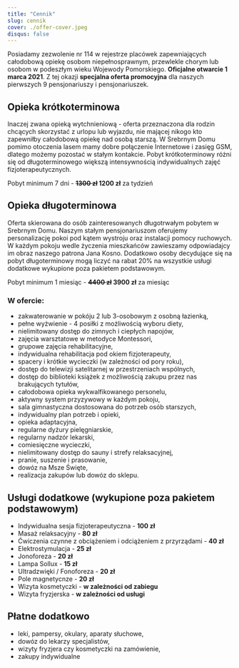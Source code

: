 ```yaml
---
title: "Cennik"
slug: cennik
cover: ./offer-cover.jpeg
disqus: false
---
```

Posiadamy zezwolenie nr 114 w rejestrze placówek zapewniających całodobową opiekę osobom niepełnosprawnym, przewlekle chorym lub osobom w podeszłym wieku Wojewody Pomorskiego.
**Oficjalne otwarcie 1 marca 2021**. Z tej okazji **specjalna oferta promocyjna** dla naszych pierwszych 9 pensjonariuszy i pensjonariuszek.


## Opieka krótkoterminowa

Inaczej zwana opieką wytchnieniową - oferta przeznaczona dla rodzin chcących skorzystać z urlopu lub wyjazdu, nie mającej nikogo kto zapewniłby całodobową opiekę nad osobą starszą. W Srebrnym Domu pomimo otoczenia lasem mamy dobre połączenie Internetowe i zasięg GSM, dlatego możemy pozostać w stałym kontakcie. Pobyt krótkoterminowy różni się od długoterminowego większą intensywnością indywidualnych zajęć fizjoterapeutycznych.

Pobyt minimum 7 dni - **~~1300 zł~~ 1200 zł** za tydzień

## Opieka długoterminowa

Oferta skierowana do osób zainteresowanych długotrwałym pobytem w Srebrnym Domu. Naszym stałym pensjonariuszom oferujemy personalizację pokoi pod kątem wystroju oraz instalacji pomocy ruchowych. W każdym pokoju wedle życzenia mieszkańców zawieszamy odpowiadajcy im obraz naszego patrona Jana Kosno. Dodatkowo osoby decydujące się na pobyt długoterminowy mogą liczyć na rabat 20% na wszystkie usługi dodatkowe wykupione poza pakietem podstawowym.

Pobyt minimum 1 miesiąc - **~~4400 zł~~ 3900 zł** za miesiąc

### W ofercie:
- zakwaterowanie w pokóju 2 lub 3-osobowym z osobną łazienką,
- pełne wyżwienie - 4 posiłki z możliwością wyboru diety,
- nielimitowany dostęp do zimnych i ciepłych napojów,
- zajęcia warsztatowe w metodyce Montessori,
- grupowe zajęcia rehabilitacyjne,
- indywidualna rehabilitacja pod okiem fizjoterapeuty,
- spacery i krótkie wycieczki (w zależności od pory roku),
- dostęp do telewizji satelitarnej w przestrzeniach wspólnych,
- dostęp do biblioteki książek z możliwością zakupu przez nas brakujących tytułów,
- całodobowa opieka wykwalfikowanego personelu,
- aktywny system przyzywowy w każdym pokoju,
- sala gimnastyczna dostosowana do potrzeb osób starszych,
- indywidualny plan potrzeb i opieki,
- opieka adaptacyjna,
- regularne dyżury pielęgniarskie,
- regularny nadzór lekarski,
- comiesięczne wycieczki,
- nielimitowany dostęp do sauny i strefy relaksacyjnej,
- pranie, suszenie i prasowanie,
- dowóz na Msze Święte,
- realizacja zakupów lub dowóz do sklepu.

## Usługi dodatkowe (wykupione poza pakietem podstawowym)
- Indywidualna sesja fizjoterapeutyczna - **100 zł**
- Masaż relaksacyjny - **80 zł**
- Ćwiczenia czynne z obciążeniem i odciążeniem z przyrządami - **40 zł**
- Elektrostymulacja - **25 zł**
- Jonoforeza - **20 zł**
- Lampa Sollux - **15 zł**
- Ultradzwięki / Fonoforeza - **20 zł**
- Pole magnetycnze - **20 zł**
- Wizyta kosmetyczki - **w zależności od zabiegu**
- Wizyta fryzjerska - **w zależności od usługi**

## Płatne dodatkowo
- leki, pampersy, okulary, aparaty słuchowe,
- dowóz do lekarzy specjalistów,
- wizyty fryzjera czy kosmetyczki na zamówienie,
- zakupy indywidualne
